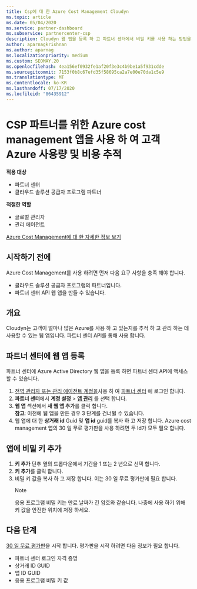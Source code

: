 ```yaml
---
title: Csp에 대 한 Azure Cost Management Cloudyn
ms.topic: article
ms.date: 05/04/2020
ms.service: partner-dashboard
ms.subservice: partnercenter-csp
description: Cloudyn 웹 앱을 등록 하 고 파트너 센터에서 비밀 키를 사용 하는 방법을 알아보고, 앱을 사용 하 여 고객 Azure 사용량 및 비용을 추적할 수 있습니다.
author: aparnagkrishnan
ms.author: aparnag
ms.localizationpriority: medium
ms.custom: SEOMAY.20
ms.openlocfilehash: 4ea156ef0932fe1af20f3e3c4b9be1a5f931cdde
ms.sourcegitcommit: 7153f0b8c67efd35f58695ca2a7e00e70da1c5e9
ms.translationtype: MT
ms.contentlocale: ko-KR
ms.lasthandoff: 07/17/2020
ms.locfileid: "86435912"
---
```

# <a name="track-customer-azure-usage-and-costs-with-the-azure-cost-management-app-for-csp-partners"></a>CSP 파트너를 위한 Azure cost management 앱을 사용 하 여 고객 Azure 사용량 및 비용 추적  

**적용 대상**

- 파트너 센터
- 클라우드 솔루션 공급자 프로그램 파트너

**적절한 역할**

- 글로벌 관리자
- 관리 에이전트

[Azure Cost Management에 대 한 자세한 정보 보기](https://go.microsoft.com/fwlink/p/?linkid=857893)

## <a name="before-you-begin"></a>시작하기 전에
Azure Cost Management를 사용 하려면 먼저 다음 요구 사항을 충족 해야 합니다.

- 클라우드 솔루션 공급자 프로그램의 파트너입니다.
- 파트너 센터 API 웹 앱을 만들 수 있습니다.

## <a name="overview"></a>개요

Cloudyn는 고객이 얼마나 많은 Azure를 사용 하 고 있는지를 추적 하 고 관리 하는 데 사용할 수 있는 웹 앱입니다. 파트너 센터 API를 통해 사용 합니다.

## <a name="register-your-web-app-in-the-partner-center"></a>파트너 센터에 웹 앱 등록
파트너 센터에 Azure Active Directory 웹 앱을 등록 하면 파트너 센터 API에 액세스할 수 있습니다. 
1.  [전역 관리자 또는 관리 에이전트 계정을](create-user-accounts-and-set-permissions.md)사용 하 여 [파트너 센터](https://partnercenter.microsoft.com/pcv/dashboard/overview) 에 로그인 합니다.
2.  **파트너 센터**에서 **계정 설정** &gt; **[앱 관리](https://partnercenter.microsoft.com/pcv/apiintegration/appmanagement)** 를 선택 합니다.
3.  **웹 앱** 섹션에서 **새 웹 앱 추가**를 클릭 합니다.
<br> **참고**: 이전에 웹 앱을 만든 경우 3 단계를 건너뛸 수 있습니다.
4.  웹 앱에 대 한 **상거래 id** Guid 및 **앱 id** guid를 복사 하 고 저장 합니다. Azure cost management 앱의 30 일 무료 평가판을 사용 하려면 두 Id가 모두 필요 합니다.

## <a name="add-a-secret-key-to-your-app"></a>앱에 비밀 키 추가
1. **키 추가** 단추 옆의 드롭다운에서 기간을 1 또는 2 년으로 선택 합니다.
2. **키 추가**를 클릭 합니다. 
3. 비밀 키 값을 복사 하 고 저장 합니다. 이는 30 일 무료 평가판에 필요 합니다.<br>
   > [!NOTE]  
   > 응용 프로그램 비밀 키는 만료 날짜가 긴 암호와 같습니다. 나중에 사용 하기 위해 키 값을 안전한 위치에 저장 하세요.

## <a name="next-steps"></a>다음 단계
[30 일 무료 평가판](https://go.microsoft.com/fwlink/?linkid=857895)을 시작 합니다.
평가판을 시작 하려면 다음 정보가 필요 합니다.
- 파트너 센터 로그인 자격 증명
- 상거래 ID GUID
- 앱 ID GUID
- 응용 프로그램 비밀 키 값
